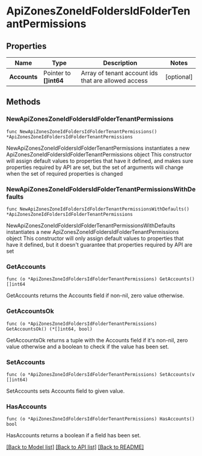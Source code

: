 # ApiZonesZoneIdFoldersIdFolderTenantPermissions

## Properties

Name | Type | Description | Notes
------------ | ------------- | ------------- | -------------
**Accounts** | Pointer to **[]int64** | Array of tenant account ids that are allowed access | [optional] 

## Methods

### NewApiZonesZoneIdFoldersIdFolderTenantPermissions

`func NewApiZonesZoneIdFoldersIdFolderTenantPermissions() *ApiZonesZoneIdFoldersIdFolderTenantPermissions`

NewApiZonesZoneIdFoldersIdFolderTenantPermissions instantiates a new ApiZonesZoneIdFoldersIdFolderTenantPermissions object
This constructor will assign default values to properties that have it defined,
and makes sure properties required by API are set, but the set of arguments
will change when the set of required properties is changed

### NewApiZonesZoneIdFoldersIdFolderTenantPermissionsWithDefaults

`func NewApiZonesZoneIdFoldersIdFolderTenantPermissionsWithDefaults() *ApiZonesZoneIdFoldersIdFolderTenantPermissions`

NewApiZonesZoneIdFoldersIdFolderTenantPermissionsWithDefaults instantiates a new ApiZonesZoneIdFoldersIdFolderTenantPermissions object
This constructor will only assign default values to properties that have it defined,
but it doesn't guarantee that properties required by API are set

### GetAccounts

`func (o *ApiZonesZoneIdFoldersIdFolderTenantPermissions) GetAccounts() []int64`

GetAccounts returns the Accounts field if non-nil, zero value otherwise.

### GetAccountsOk

`func (o *ApiZonesZoneIdFoldersIdFolderTenantPermissions) GetAccountsOk() (*[]int64, bool)`

GetAccountsOk returns a tuple with the Accounts field if it's non-nil, zero value otherwise
and a boolean to check if the value has been set.

### SetAccounts

`func (o *ApiZonesZoneIdFoldersIdFolderTenantPermissions) SetAccounts(v []int64)`

SetAccounts sets Accounts field to given value.

### HasAccounts

`func (o *ApiZonesZoneIdFoldersIdFolderTenantPermissions) HasAccounts() bool`

HasAccounts returns a boolean if a field has been set.


[[Back to Model list]](../README.md#documentation-for-models) [[Back to API list]](../README.md#documentation-for-api-endpoints) [[Back to README]](../README.md)


